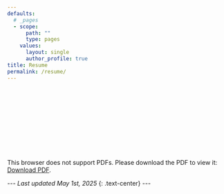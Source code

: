 ```yaml
---
defaults:
  # _pages
  - scope:
      path: ""
      type: pages
    values:
      layout: single
      author_profile: true
title: Resume
permalink: /resume/
---
```


<div class="resume-pdf">
<object data="/assets/Abdullah-Khaled_Resume_v9_5-01-25.pdf" type="application/pdf" width="700px" height="700px">
<embed src="/assets/Abdullah-Khaled_Resume_v9_5-01-25.pdf">
<p>This browser does not support PDFs. Please download the PDF to view it: <a href="/assets/Abdullah-Khaled_Resume_v9_5-01-25.pdf">Download PDF</a>.</p>
</embed>
</object>
</div>
---
<i>Last updated May 1st, 2025</i>
{: .text-center}
---